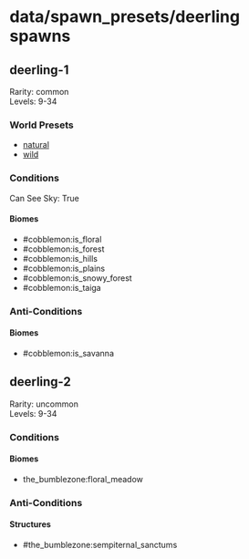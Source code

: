 # data/spawn_presets/deerling spawns  
  
## deerling-1  
Rarity: common  
Levels: 9-34  
  
### World Presets  
* [natural](/data/spawn_data/natural.md)  
* [wild](/data/spawn_data/wild.md)  
  
### Conditions  
Can See Sky: True  
  
#### Biomes  
  * #cobblemon:is_floral
  * #cobblemon:is_forest
  * #cobblemon:is_hills
  * #cobblemon:is_plains
  * #cobblemon:is_snowy_forest
  * #cobblemon:is_taiga
  
  
### Anti-Conditions  
  
#### Biomes  
  * #cobblemon:is_savanna
  
  
## deerling-2  
Rarity: uncommon  
Levels: 9-34  
  
### Conditions  
  
#### Biomes  
  * the_bumblezone:floral_meadow
  
  
### Anti-Conditions  
  
#### Structures  
  * #the_bumblezone:sempiternal_sanctums
  
